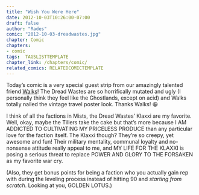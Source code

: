 ```yaml
---
title: "Wish You Were Here"
date: 2012-10-03T10:26:00-07:00
draft: false
author: "Rades"
comic: "2012-10-03-dreadwastes.jpg"
chapter: Comic
chapters:
- comic
tags:  TAGSLISTTEMPLATE
chapter_link: /chapters/comic/
related_comics: RELATEDCOMICTEMPLATE
---
```


Today’s comic is a very special guest strip from our amazingly talented friend [Walks](https://twitter.com/walkstweets)! The Dread Wastes are so horrifically mutated and ugly (I personally think they feel like the Ghostlands, except on acid) and Walks totally nailed the vintage travel poster look. Thanks Walks! 😀


I think of all the factions in Mists, the Dread Wastes’ Klaxxi are my favorite. Well, okay, maybe the Tillers take the cake but that’s more because I AM ADDICTED TO CULTIVATING MY PRICELESS PRODUCE than any particular love for the faction itself. The Klaxxi though? They’re so creepy, yet awesome and fun! Their military mentality, communal loyalty and no-nonsense attitude really appeal to me, and MY LIFE FOR THE KLAXXI is posing a serious threat to replace POWER AND GLORY TO THE FORSAKEN as my favorite war cry. 


(Also, they get bonus points for being a faction who you actually gain rep with during the leveling process instead of hitting 90 and *starting from scratch*. Looking at you, GOLDEN LOTUS.)

